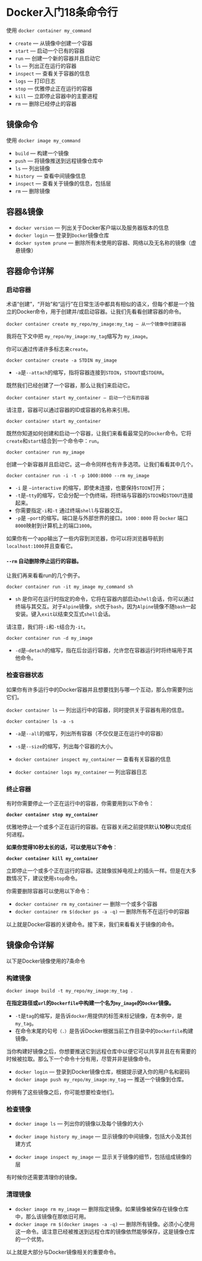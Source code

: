 # Docker入门18条命令行

使用 `docker container my_command`

* `create` — 从镜像中创建一个容器
* `start` — 启动一个已有的容器
* `run` — 创建一个新的容器并且启动它
* `ls` — 列出正在运行的容器
* `inspect` — 查看关于容器的信息
* `logs` — 打印日志
* `stop` — 优雅停止正在运行的容器
* `kill` — 立即停止容器中的主要进程
* `rm` — 删除已经停止的容器

## 镜像命令

使用 `docker image my_command`

* `build` — 构建一个镜像
* `push` — 将镜像推送到远程镜像仓库中
* `ls` — 列出镜像
* `history `— 查看中间镜像信息
* `inspect` — 查看关于镜像的信息，包括层
* `rm` — 删除镜像

## 容器&镜像


* `docker version` — 列出关于Docker客户端以及服务器版本的信息
* `docker login` — 登录到`Docker`镜像仓库
* `docker system prune` — 删除所有未使用的容器、网络以及无名称的镜像（虚悬镜像）

## 容器命令详解

### 启动容器

术语“创建”，“开始”和“运行”在日常生活中都具有相似的语义，但每个都是一个独立的Docker命令，用于创建并/或启动容器。让我们先看看创建容器的命令。

```
docker container create my_repo/my_image:my_tag — 从一个镜像中创建容器
```

我将在下文中把 `my_repo/my_image:my_tag`缩写为 `my_image`。

你可以通过传递许多标志来`create`。


```
docker container create -a STDIN my_image
```

* `-a`是`--attach`的缩写，指将容器连接到`STDIN`，`STDOUT`或`STDERR`。

既然我们已经创建了一个容器，那么让我们来启动它。


```
docker container start my_container — 启动一个已有的容器
```

请注意，容器可以通过容器的ID或容器的名称来引用。

```
docker container start my_container
```

既然你知道如何创建和启动一个容器，让我们来看看最常见的`Docker`命令。它将`create`和`start`结合到一个命令中：`run`。

```
docker container run my_image
```

创建一个新容器并且启动它。这一命令同样也有许多选项。让我们看看其中几个。

`docker container run -i -t -p 1000:8000 --rm my_image`

* `-i` 是 `—interactive` 的缩写，即使未连接，也要保持`STDIN`打开；
* `-t`是`—tty`的缩写，它会分配一个伪终端，将终端与容器的`STDIN`和`STDOUT`连接起来。
* 你需要指定`-i`和`-t` 通过终端`shell`与容器交互。
* `-p`是 `–port`的缩写。端口是与外部世界的接口。`1000：8000` 将 `Docker` 端口`8000`映射到计算机上的端口`1000`。

如果你有一个app输出了一些内容到浏览器，你可以将浏览器导航到`localhost:1000`并且查看它。

#### `--rm` 自动删除停止运行的容器。


让我们再来看看run的几个例子。

```
docker container run -it my_image my_command sh
```

* `sh` 是你可在运行时指定的命令，它将在容器内部启动`shell`会话，你可以通过终端与其交互。对于`Alpine`镜像，`sh`优于`bash`，因为`Alpine`镜像不随`bash`一起安装。键入`exit`以结束交互式`shell`会话。


请注意，我们将`-i`和`-t`结合为`-it`。

```
docker container run -d my_image
```

* `-d`是`—detach`的缩写，指在后台运行容器，允许您在容器运行时将终端用于其他命令。


### 检查容器状态


如果你有许多运行中的Docker容器并且想要找到与哪一个互动，那么你需要列出它们。

`docker container ls` — 列出运行中的容器，同时提供关于容器有用的信息。

`docker container ls -a -s`

* `-a`是`--all`的缩写，列出所有容器（不仅仅是正在运行中的容器）
* `-s`是`--size`的缩写，列出每个容器的大小。

* `docker container inspect my_container` — 查看有关容器的信息
* `docker container logs my_container` — 列出容器日志

### 终止容器


有时你需要停止一个正在运行中的容器，你需要用到以下命令：


**`docker container stop my_container`**

优雅地停止一个或多个正在运行的容器。在容器关闭之前提供默认**10秒**以完成任何进程。


**如果你觉得10秒太长的话，可以使用以下命令**：

**`docker container kill my_container`**

立即停止一个或多个正在运行的容器。这就像拔掉电视上的插头一样。但是在大多数情况下，建议使用`stop`命令。


你需要删除容器可以使用以下命令：


* `docker container rm my_container` — 删除一个或多个容器
* `docker container rm $(docker ps -a -q)` — 删除所有不在运行中的容器


以上就是Docker容器的关键命令。接下来，我们来看看关于镜像的命令。


## 镜像命令详解

以下是Docker镜像使用的7条命令


### 构建镜像

```
docker image build -t my_repo/my_image:my_tag . 
```

**在指定路径或`url`的`Dockerfile`中构建一个名为`my_image`的`Docker`镜像。**


* `-t`是`tag`的缩写，是告诉`docker`用提供的标签来标记镜像，在本例中，是`my_tag`。
* 在命令末尾的句号`（.）`是告诉Docker根据当前工作目录中的`Dockerfile`构建镜像。


当你构建好镜像之后，你想要推送它到远程仓库中以便它可以共享并且在有需要的时候被拉取。那么下一个命令十分有用，尽管并非是镜像命令。

* `docker login` — 登录到Docker镜像仓库，根据提示键入你的用户名和密码
* `docker image push my_repo/my_image:my_tag` — 推送一个镜像到仓库。


你拥有了这些镜像之后，你可能想要检查他们。

###  检查镜像


* `docker image ls` — 列出你的镜像以及每个镜像的大小

* `docker image history my_image` — 显示镜像的中间镜像，包括大小及其创建方式

* `docker image inspect my_image` — 显示关于镜像的细节，包括组成镜像的层

有时候你还需要清理你的镜像。



### 清理镜像


* `docker image rm my_image` — 删除指定镜像。如果镜像被保存在镜像仓库中，那么该镜像在那依旧可用。
* `docker image rm $(docker images -a -q)` — 删除所有镜像。必须小心使用这一命令。请注意已经被推送到远程仓库的镜像依然能够保存，这是镜像仓库的一个优势。

以上就是大部分与Docker镜像相关的重要命令。





















